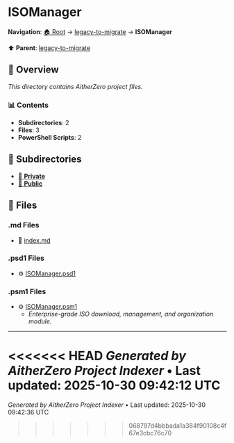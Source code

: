 # ISOManager

**Navigation**: [🏠 Root](../../index.md) → [legacy-to-migrate](../index.md) → **ISOManager**

⬆️ **Parent**: [legacy-to-migrate](../index.md)

## 📖 Overview

*This directory contains AitherZero project files.*

### 📊 Contents

- **Subdirectories**: 2
- **Files**: 3
- **PowerShell Scripts**: 2

## 📁 Subdirectories

- [📂 **Private**](./Private/index.md)
- [📂 **Public**](./Public/index.md)

## 📄 Files

### .md Files

- 📝 [index.md](./index.md)

### .psd1 Files

- ⚙️ [ISOManager.psd1](./ISOManager.psd1)

### .psm1 Files

- ⚙️ [ISOManager.psm1](./ISOManager.psm1)
  - *Enterprise-grade ISO download, management, and organization module.*

---

<<<<<<< HEAD
*Generated by AitherZero Project Indexer* • Last updated: 2025-10-30 09:42:12 UTC
=======
*Generated by AitherZero Project Indexer* • Last updated: 2025-10-30 09:42:36 UTC
>>>>>>> 068797d4bbbada1a384f90108c4f67e3cbc76c70

